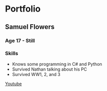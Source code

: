 # Portfolio
## Samuel Flowers
### Age 17 - Still

### Skills
- Knows some programming in C# and Python
- Survived Nathan talking about his PC 
- Survived WW1, 2, and 3 

[Youtube](https://sam2471.github.io/portfolio/)
